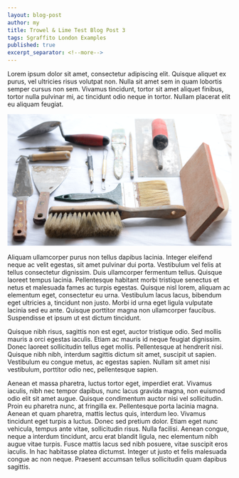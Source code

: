 ```yaml
---
layout: blog-post
author: my
title: Trowel & Lime Test Blog Post 3
tags: Sgraffito London Examples
published: true
excerpt_separator: <!--more-->
---
```


Lorem ipsum dolor sit amet, consectetur adipiscing elit. Quisque aliquet ex purus, vel ultricies risus volutpat non. Nulla sit amet sem in quam lobortis semper cursus non sem. Vivamus tincidunt, tortor sit amet aliquet finibus, tortor nulla pulvinar mi, ac tincidunt odio neque in tortor. Nullam placerat elit eu aliquam feugiat.

![My new sgraffito](/img/blog-tools.png)

<!--more-->

Aliquam ullamcorper purus non tellus dapibus lacinia. Integer eleifend neque ac velit egestas, sit amet pulvinar dui porta. Vestibulum vel felis at tellus consectetur dignissim. Duis ullamcorper fermentum tellus. Quisque laoreet tempus lacinia. Pellentesque habitant morbi tristique senectus et netus et malesuada fames ac turpis egestas. Quisque nisl lorem, aliquam ac elementum eget, consectetur eu urna. Vestibulum lacus lacus, bibendum eget ultricies a, tincidunt non justo. Morbi id urna eget ligula vulputate lacinia sed eu ante. Quisque porttitor magna non ullamcorper faucibus. Suspendisse et ipsum ut est dictum tincidunt.

Quisque nibh risus, sagittis non est eget, auctor tristique odio. Sed mollis mauris a orci egestas iaculis. Etiam ac mauris id neque feugiat dignissim. Donec laoreet sollicitudin tellus eget mollis. Pellentesque at hendrerit nisi. Quisque nibh nibh, interdum sagittis dictum sit amet, suscipit ut sapien. Vestibulum eu congue metus, ac egestas sapien. Nullam sit amet nisi vestibulum, porttitor odio nec, pellentesque sapien.

Aenean et massa pharetra, luctus tortor eget, imperdiet erat. Vivamus iaculis, nibh nec tempor dapibus, nunc lacus gravida magna, non euismod odio elit sit amet augue. Quisque condimentum auctor nisi vel sollicitudin. Proin eu pharetra nunc, at fringilla ex. Pellentesque porta lacinia magna. Aenean et quam pharetra, mattis lectus quis, interdum leo. Vivamus tincidunt eget turpis a luctus. Donec sed pretium dolor. Etiam eget nunc vehicula, tempus ante vitae, sollicitudin risus. Nulla facilisi. Aenean congue, neque a interdum tincidunt, arcu erat blandit ligula, nec elementum nibh augue vitae turpis. Fusce mattis lacus sed nibh posuere, vitae suscipit eros iaculis. In hac habitasse platea dictumst. Integer ut justo et felis malesuada congue ac non neque. Praesent accumsan tellus sollicitudin quam dapibus sagittis.